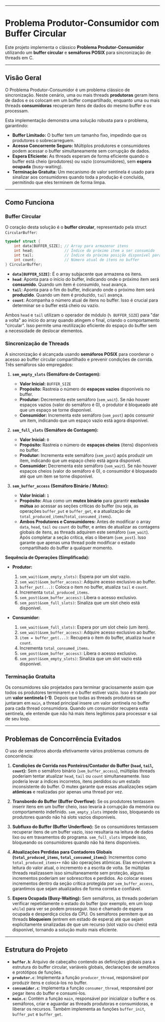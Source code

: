 

-----

# Problema Produtor-Consumidor com Buffer Circular

Este projeto implementa o clássico **Problema Produtor-Consumidor** utilizando um **buffer circular** e **semáforos POSIX** para sincronização de threads em C.

-----

## Visão Geral

O Problema Produtor-Consumidor é um problema clássico de sincronização. Neste cenário, uma ou mais threads **produtoras** geram itens de dados e os colocam em um buffer compartilhado, enquanto uma ou mais threads **consumidoras** recuperam itens de dados do mesmo buffer e os processam.

Esta implementação demonstra uma solução robusta para o problema, garantindo:

  * **Buffer Limitado:** O buffer tem um tamanho fixo, impedindo que os produtores o sobrecarreguem.
  * **Acesso Concorrente Seguro:** Múltiplos produtores e consumidores podem acessar o buffer simultaneamente sem corrupção de dados.
  * **Espera Eficiente:** As threads esperam de forma eficiente quando o buffer está cheio (produtores) ou vazio (consumidores), sem **espera ocupada** (busy-waiting).
  * **Terminação Gratuita:** Um mecanismo de valor sentinela é usado para sinalizar aos consumidores quando toda a produção é concluída, permitindo que eles terminem de forma limpa.

-----

## Como Funciona

### Buffer Circular

O coração desta solução é o **buffer circular**, representado pela struct `CircularBuffer`:

```c
typedef struct {
    int data[BUFFER_SIZE]; // Array para armazenar itens
    int head;              // Índice do próximo item a ser consumido
    int tail;              // Índice da próxima posição disponível para produção
    int count;             // Número atual de itens no buffer
} CircularBuffer;
```

  * **`data[BUFFER_SIZE]`**: É o array subjacente que armazena os itens.
  * **`head`**: Aponta para o início do buffer, indicando onde o próximo item será **consumido**. Quando um item é consumido, `head` avança.
  * **`tail`**: Aponta para o fim do buffer, indicando onde o próximo item será **produzido**. Quando um item é produzido, `tail` avança.
  * **`count`**: Acompanha o número atual de itens no buffer. Isso é crucial para determinar se o buffer está cheio ou vazio.

Ambos `head` e `tail` utilizam o operador de módulo (`% BUFFER_SIZE`) para "dar a volta" ao início do array quando atingem o final, criando o comportamento "circular". Isso permite uma reutilização eficiente do espaço do buffer sem a necessidade de deslocar elementos.

### Sincronização de Threads

A sincronização é alcançada usando **semáforos POSIX** para coordenar o acesso ao buffer circular compartilhado e prevenir condições de corrida. Três semáforos são empregados:

1.  **`sem_empty_slots` (Semáforo de Contagem):**

      * **Valor Inicial:** `BUFFER_SIZE`
      * **Propósito:** Rastreia o número de **espaços vazios** disponíveis no buffer.
      * **Produtor:** Decrementa este semáforo (`sem_wait`). Se não houver espaços vazios (valor do semáforo é 0), o produtor é bloqueado até que um espaço se torne disponível.
      * **Consumidor:** Incrementa este semáforo (`sem_post`) após consumir um item, indicando que um espaço vazio está agora disponível.

2.  **`sem_full_slots` (Semáforo de Contagem):**

      * **Valor Inicial:** `0`
      * **Propósito:** Rastreia o número de **espaços cheios** (itens) disponíveis no buffer.
      * **Produtor:** Incrementa este semáforo (`sem_post`) após produzir um item, indicando que um espaço cheio está agora disponível.
      * **Consumidor:** Decrementa este semáforo (`sem_wait`). Se não houver espaços cheios (valor do semáforo é 0), o consumidor é bloqueado até que um item se torne disponível.

3.  **`sem_buffer_access` (Semáforo Binário / Mutex):**

      * **Valor Inicial:** `1`
      * **Propósito:** Atua como um **mutex binário** para garantir **exclusão mútua** ao acessar as seções críticas do buffer (ou seja, as operações `buffer_put` e `buffer_get`, e a atualização de `total_produced_items`/`total_consumed_items`).
      * **Ambos Produtores e Consumidores:** Antes de modificar o array `data`, `head`, `tail` ou `count` do buffer, e antes de atualizar as contagens globais de itens, as threads adquirem este semáforo (`sem_wait`). Após completar a seção crítica, elas o liberam (`sem_post`). Isso garante que apenas uma thread pode modificar o estado compartilhado do buffer a qualquer momento.

**Sequência de Operações (Simplificada):**

  * **Produtor:**

    1.  `sem_wait(&sem_empty_slots)`: Espera por um slot vazio.
    2.  `sem_wait(&sem_buffer_access)`: Adquire acesso exclusivo ao buffer.
    3.  `buffer_put(...)`: Coloca o item no buffer, atualiza `tail` e `count`.
    4.  Incrementa `total_produced_items`.
    5.  `sem_post(&sem_buffer_access)`: Libera o acesso exclusivo.
    6.  `sem_post(&sem_full_slots)`: Sinaliza que um slot cheio está disponível.

  * **Consumidor:**

    1.  `sem_wait(&sem_full_slots)`: Espera por um slot cheio (um item).
    2.  `sem_wait(&sem_buffer_access)`: Adquire acesso exclusivo ao buffer.
    3.  `item = buffer_get(...)`: Recupera o item do buffer, atualiza `head` e `count`.
    4.  Incrementa `total_consumed_items`.
    5.  `sem_post(&sem_buffer_access)`: Libera o acesso exclusivo.
    6.  `sem_post(&sem_empty_slots)`: Sinaliza que um slot vazio está disponível.

### Terminação Gratuita

Os consumidores são projetados para terminar graciosamente assim que todos os produtores terminarem e o buffer estiver vazio. Isso é tratado por um **valor sentinela (-1)**. Depois que todas as threads produtoras se juntaram em `main`, a thread principal insere um valor sentinela no buffer para cada thread consumidora. Quando um consumidor recupera esta sentinela, ele entende que não há mais itens legítimos para processar e sai de seu loop.

-----

## Problemas de Concorrência Evitados

O uso de semáforos aborda efetivamente vários problemas comuns de concorrência:

1.  **Condições de Corrida nos Ponteiros/Contador do Buffer (`head`, `tail`, `count`):** Sem o semáforo binário (`sem_buffer_access`), múltiplas threads poderiam tentar atualizar `head`, `tail` ou `count` simultaneamente. Isso poderia levar a índices incorretos, itens perdidos ou um estado inconsistente do buffer. O mutex garante que essas atualizações sejam **atômicas** e realizadas por apenas uma thread por vez.

2.  **Transbordo do Buffer (Buffer Overflow):** Se os produtores tentassem inserir itens em um buffer cheio, isso levaria à corrupção da memória ou comportamento indefinido. `sem_empty_slots` impede isso, bloqueando os produtores quando não há slots vazios disponíveis.

3.  **Subfluxo do Buffer (Buffer Underflow):** Se os consumidores tentassem recuperar itens de um buffer vazio, isso resultaria na leitura de dados lixo ou em travamentos do programa. `sem_full_slots` impede isso, bloqueando os consumidores quando não há itens disponíveis.

4.  **Atualizações Perdidas para Contadores Globais (`total_produced_items`, `total_consumed_items`):** Incrementos como `total_produced_items++` não são operações atômicas. Elas envolvem a leitura do valor atual, o incremento e a escrita de volta. Se múltiplas threads realizassem isso simultaneamente sem proteção, alguns incrementos poderiam ser sobrescritos e perdidos. Ao colocar esses incrementos dentro da seção crítica protegida por `sem_buffer_access`, garantimos que sejam atualizados de forma correta e confiável.

5.  **Espera Ocupada (Busy-Waiting):** Sem semáforos, as threads poderiam verificar repetidamente o estado do buffer (por exemplo, em um loop `while`) para ver se podem prosseguir. Isso é chamado de espera ocupada e desperdiça ciclos da CPU. Os semáforos permitem que as threads **bloqueiem** (entrem em estado de espera) até que sejam explicitamente sinalizadas de que um recurso (slot vazio ou cheio) está disponível, tornando a solução muito mais eficiente.

-----

## Estrutura do Projeto

  * **`buffer.h`**: Arquivo de cabeçalho contendo as definições globais para a estrutura do buffer circular, variáveis globais, declarações de semáforos e protótipos de funções.
  * **`produtor.c`**: Implementa a função `producer_thread`, responsável por produzir itens e colocá-los no buffer.
  * **`consumidor.c`**: Implementa a função `consumer_thread`, responsável por pegar itens do buffer e consumi-los.
  * **`main.c`**: Contém a função `main`, responsável por inicializar o buffer e os semáforos, criar e aguardar as threads produtoras e consumidoras, e liberar os recursos. Também implementa as funções `buffer_init`, `buffer_put` e `buffer_get`.